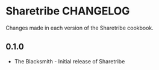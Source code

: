 Sharetribe CHANGELOG
====================

Changes made in each version of the Sharetribe cookbook.

0.1.0
-----
- The Blacksmith - Initial release of Sharetribe
